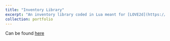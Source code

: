 ```yaml
---
title: "Inventory Library"
excerpt: "An inventory library coded in Lua meant for [LOVE2d](https://love2d.org/wiki/Main_Page)"
collection: portfolio
---
```

Can be found [here](https://github.com/VVyv3rn/inventory)
